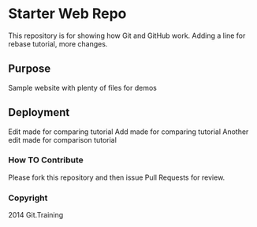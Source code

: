 # Starter Web Repo

This repository is for showing how Git and GitHub work.
Adding a line for rebase tutorial, more changes.

## Purpose

Sample website with plenty of files for demos

## Deployment

Edit made for comparing tutorial
Add made for comparing tutorial
Another edit made for comparison tutorial

### How TO Contribute

Please fork this repository and then issue Pull Requests
for review.

### Copyright

2014 Git.Training
